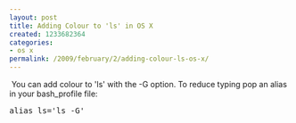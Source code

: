 ```yaml
---
layout: post
title: Adding Colour to 'ls' in OS X
created: 1233682364
categories:
- os x
permalink: /2009/february/2/adding-colour-ls-os-x/
---
```

<p>&nbsp;You can add colour to 'ls' with the -G option. To reduce typing pop an alias in your bash_profile file:</p>
<pre>
alias ls='ls -G'

</pre>

